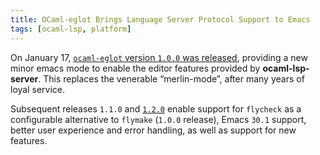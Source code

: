 ```yaml
---
title: OCaml-eglot Brings Language Server Protocol Support to Emacs
tags: [ocaml-lsp, platform]
---
```


On January 17, [`ocaml-eglot` version `1.0.0` was released](https://discuss.ocaml.org/t/ann-release-of-ocaml-eglot-1-0-0/15978/14), providing a new
minor emacs mode to enable the editor features provided by **ocaml-lsp-server**.
This replaces the venerable “merlin-mode”, after many years of loyal service.

Subsequent releases `1.1.0` and [`1.2.0`](https://discuss.ocaml.org/t/ann-release-of-ocaml-eglot-1-2-0/16515) enable support for
`flycheck` as a configurable alternative to `flymake` (`1.0.0` release),
Emacs `30.1` support, better user experience and error handling, as
well as support for new features. 

<!--
Notes:

What else can we write here?

Should this be a post announcing only ocaml-eglot, or are there other ocaml-lsp related efforts worth talking about? I.e. a post giving updates on what has happened about editor support based on ocaml-lsp in general?
-->